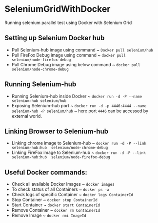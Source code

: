 # SeleniumGridWithDocker
Running selenium parallel test using Docker with Selenium Grid

## Setting up Selenium Docker hub
* Pull Selenium-hub image using command ~  `Docker pull selenium/hub`
* Pull FireFox Debug image using command ~ `docker pull selenium/node-firefox-debug`
* Pull Chrome Debug image using below command ~ `docker pull selenium/node-chrome-debug`

## Running Selenium-hub
* Running Selenium-hub inside Docker ~ `docker run -d -P --name selenium-hub selenium/hub`
* Exposing Selenium-hub port ~ `docker run -d -p 4446:4444 --name selenium-hub -P selenium/hub` ~ here port `4446` can be accessed by external world.

## Linking Browser to Selenium-hub
* Linking chrome image to Selenium-hub ~ `docker run -d -P --link selenium-hub:hub  selenium/node-chrome-debug`
* Linking FireFox image to Selenium-hub ~ `docker run -d -P --link selenium-hub:hub  selenium/node-firefox-debug`

## Useful Docker commands:
* Check all available Docker Images ~ `docker images`
* To check status of all Containers ~ `docker ps -a`
* Check logs of specific Container ~ `docker logs ContainerId`
* Stop Container ~ `docker stop ContainerId`
* Start Container ~ `docker start ContainerId`
* Remove Container ~ `docker rm ContainerId`
* Remove Image ~ `docker rmi ImageId`
